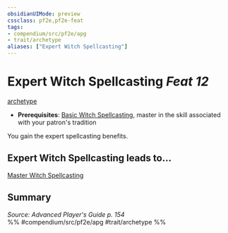 ```yaml
---
obsidianUIMode: preview
cssclass: pf2e,pf2e-feat
tags:
- compendium/src/pf2e/apg
- trait/archetype
aliases: ["Expert Witch Spellcasting"]
---
```

# Expert Witch Spellcasting  *Feat 12*  
[archetype](archetype.md "Archetype Feat Trait")  

- **Prerequisites**: [Basic Witch Spellcasting](basic-witch-spellcasting-apg.md), master in the skill associated with your patron's tradition

You gain the expert spellcasting benefits.

## Expert Witch Spellcasting leads to...

[Master Witch Spellcasting](master-witch-spellcasting-apg.md)

## Summary

*Source: Advanced Player's Guide p. 154*  
%% #compendium/src/pf2e/apg #trait/archetype %%